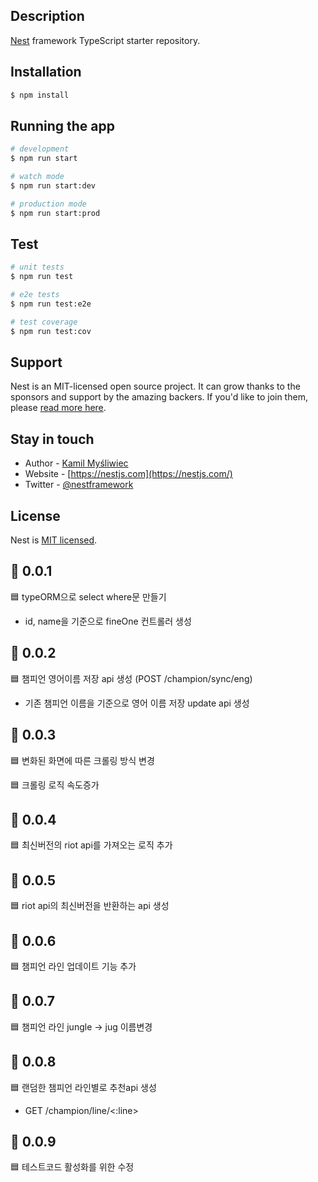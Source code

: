 ## Description

[Nest](https://github.com/nestjs/nest) framework TypeScript starter repository.

## Installation

```bash
$ npm install
```

## Running the app

```bash
# development
$ npm run start

# watch mode
$ npm run start:dev

# production mode
$ npm run start:prod
```

## Test

```bash
# unit tests
$ npm run test

# e2e tests
$ npm run test:e2e

# test coverage
$ npm run test:cov
```

## Support

Nest is an MIT-licensed open source project. It can grow thanks to the sponsors and support by the amazing backers. If you'd like to join them, please [read more here](https://docs.nestjs.com/support).

## Stay in touch

- Author - [Kamil Myśliwiec](https://kamilmysliwiec.com)
- Website - [https://nestjs.com](https://nestjs.com/)
- Twitter - [@nestframework](https://twitter.com/nestframework)

## License

Nest is [MIT licensed](LICENSE).

## 🚀 0.0.1

🟦 typeORM으로 select where문 만들기

- id, name을 기준으로 fineOne 컨트롤러 생성

## 🚀 0.0.2

🟦 챔피언 영어이름 저장 api 생성 (POST /champion/sync/eng)

- 기존 챔피언 이름을 기준으로 영어 이름 저장 update api 생성

## 🚀 0.0.3

🟦 변화된 화면에 따른 크롤링 방식 변경

🟦 크롤링 로직 속도증가

## 🚀 0.0.4

🟦 최신버전의 riot api를 가져오는 로직 추가

## 🚀 0.0.5

🟦 riot api의 최신버전을 반환하는 api 생성

## 🚀 0.0.6

🟦 챔피언 라인 업데이트 기능 추가

## 🚀 0.0.7

🟦 챔피언 라인 jungle -> jug 이름변경

## 🚀 0.0.8

🟦 랜덤한 챔피언 라인별로 추천api 생성

- GET /champion/line/<:line>

## 🚀 0.0.9

🟦 테스트코드 활성화를 위한 수정
